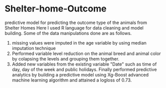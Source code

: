 # Shelter-home-Outcome
predictive model for predicting the outcome type of the animals from Shelter Homes
Here I used R language for data cleaning and model building.
Some of the data manipulations done are as follows.
1. missing values were imputed in the age variable by using median imputation technique
2. Performed variable level reduction on the animal breed and animal color by colapsing the levels and grouping them together.
3. Added new variables from the existing variable "Date" such as time of day, day of the week and public holidays.
Finally performed predictive analytics by building a predictive model using Xg-Boost advanced machine learning algorithm and attained 
a logloss of 0.73.

